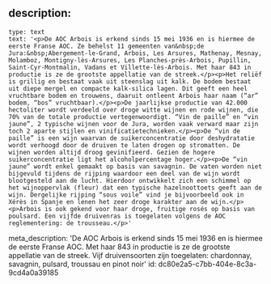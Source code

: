 description:
  -
    type: text
    text: '<p>De AOC Arbois is erkend sinds 15 mei 1936 en is hiermee de eerste Franse AOC. Ze behelst 11 gemeenten van&nbsp;de Jura:&nbsp;Abergement-le-Grand, Arbois, Les Arsures, Mathenay, Mesnay, Molamboz, Montigny-lès-Arsures, Les Planches-près-Arbois, Pupillin, Saint-Cyr-Montmalin, Vadans et Villette-lès-Arbois. Met haar 843 in productie is ze de grootste appellatie van de streek.</p><p>Het reliëf is grillig en bestaat vaak uit steenslag uit kalk. De bodem bestaat uit diepe mergel en compacte kalk-silica lagen. Dit geeft een heel vruchtbare bodem en trouwens, daaruit ontleent Arbois haar naam (“ar” bodem, “bos” vruchtbaar).</p><p>De jaarlijkse productie van 42.000 hectoliter wordt verdeeld over droge witte wijnen en rode wijnen, die 70% van de totale productie vertegenwoordigt. “Vin de paille” en “vin jaune”, 2 typische wijnen voor de Jura, worden vaak verward maar zijn toch 2 aparte stijlen en vinificatietechnieken.</p><p>De “vin de paille” is een wijn waarvan de suikerconcentratie door deshydratatie wordt verhoogd door de druiven te laten drogen op stromatten. De wijnen worden altijd droog gevinifieerd. Gezien de hogere suikerconcentratie ligt het alcoholpercentage hoger.</p><p>De “vin jaune” wordt enkel gemaakt op basis van savagnin. De vaten worden niet bijgevuld tijdens de rijping waardoor een deel van de wijn wordt blootgesteld aan de lucht. Hierdoor ontwikkelt zich een schimmel op het wijnoppervlak (fleur) dat een typische hazelnoottoets geeft aan de wijn. Dergelijke rijping “sous voile” vind je bijvoorbeeld ook in Xérès in Spanje en lenen het zeer droge karakter aan de wijn.</p><p>Arbois is ook gekend voor haar droge, fruitige rosés op basis van poulsard. Een vijfde druivenras is toegelaten volgens de AOC reglementering: de trousseau.</p>'
meta_description: 'De AOC Arbois is erkend sinds 15 mei 1936 en is hiermee de eerste Franse AOC. Met haar 843 in productie is ze de grootste appellatie van de streek. Vijf druivensoorten zijn toegelaten: chardonnay, savagnin, pulsard, troussau en pinot noir'
id: dc80e2a5-c7bb-404e-8c3a-9cd4a0a39185
